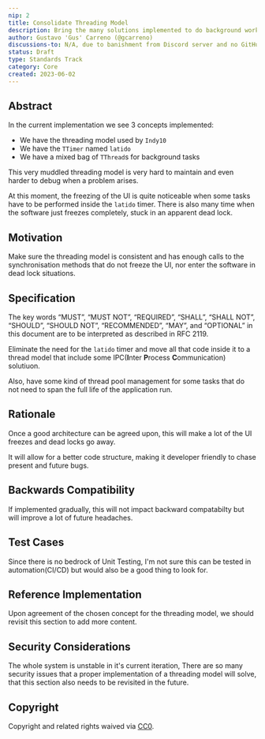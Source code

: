 ```yaml
---
nip: 2
title: Consolidate Threading Model
description: Bring the many solutions implemented to do background work under one single concept
author: Gustavo 'Gus' Carreno (@gcarreno)
discussions-to: N/A, due to banishment from Discord server and no GitHub Discussions not enabled on the repository
status: Draft
type: Standards Track
category: Core
created: 2023-06-02
---
```


## Abstract

In the current implementation we see 3 concepts implemented:  

- We have the threading model used by `Indy10`
- We have the `TTimer` named `latido`
- We have a mixed bag of `TThread`s for background tasks

This very muddled threading model is very hard to maintain and even harder to debug when a problem arises.

At this moment, the freezing of the UI is quite noticeable when some tasks have to be performed inside the `latido` timer. There is also many time when the software just freezes completely, stuck in an apparent dead lock.

## Motivation

Make sure the threading model is consistent and has enough calls to the synchronisation methods that do not freeze the UI, nor enter the software in dead lock situations.

## Specification
The key words “MUST”, “MUST NOT”, “REQUIRED”, “SHALL”, “SHALL NOT”, “SHOULD”, “SHOULD NOT”, “RECOMMENDED”, “MAY”, and “OPTIONAL” in this document are to be interpreted as described in RFC 2119.

Eliminate the need for the `latido` timer and move all that code inside it to a thread model that include some IPC(**I**nter **P**rocess **C**ommunication) solutiuon.

Also, have some kind of thread pool management for some tasks that do not need to span the full life of the application run.

## Rationale

Once a good architecture can be agreed upon, this will make a lot of the UI freezes and dead locks go away.

It will allow for a better code structure, making it developer friendly to chase present and future bugs.

## Backwards Compatibility

If implemented gradually, this will not impact backward compatabilty but will improve a lot of future headaches.

## Test Cases

Since there is no bedrock of Unit Testing, I'm not sure this can be tested in automation(CI/CD) but would also be a good thing to look for.

## Reference Implementation

Upon agreement of the chosen concept for the threading model, we should revisit this section to add more content.

## Security Considerations

The whole system is unstable in it's current iteration, There are so many security issues that a proper implementation of a threading model will solve, that this section also needs to be revisited in the future.

## Copyright
Copyright and related rights waived via [CC0](https://creativecommons.org/publicdomain/zero/1.0/).
